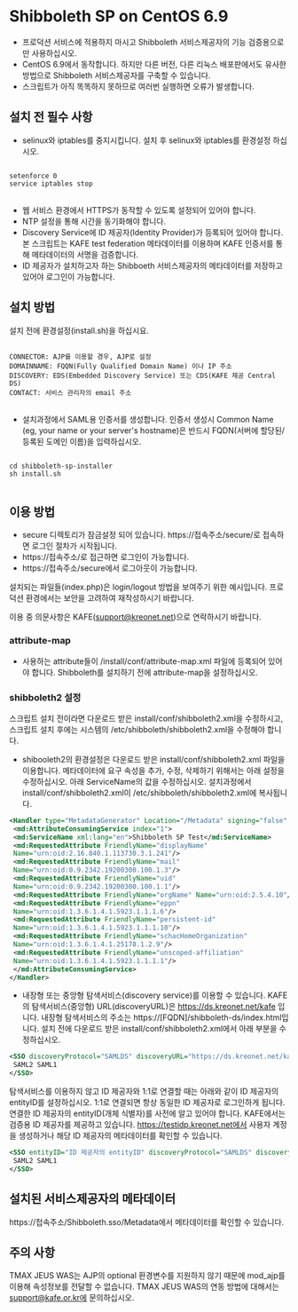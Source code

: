 Shibboleth SP on CentOS 6.9
===========================

- 프로덕션 서비스에 적용하지 마시고 Shibboleth 서비스제공자의 기능 검증용으로만 사용하십시오.
- CentOS 6.9에서 동작합니다. 하지만 다른 버전, 다른 리눅스 배포판에서도 유사한 방법으로 Shibboleth 서비스제공자를 구축할 수 있습니다.
- 스크립트가 아직 똑똑하지 못하므로 여러번 실행하면 오류가 발생합니다.


## 설치 전 필수 사항

- selinux와 iptables를 중지시킵니다. 설치 후 selinux와 iptables를 환경설정 하십시오.
<pre>
<code>
setenforce 0
service iptables stop
</code>
</pre>

- 웹 서비스 환경에서 HTTPS가 동작할 수 있도록 설정되어 있어야 합니다.
- NTP 설정을 통해 시간을 동기화해야 합니다.
- Discovery Service에 ID 제공자(Identity Provider)가 등록되어 있어야 합니다. 본 스크립트는 KAFE test federation 메타데이터를 이용하며 KAFE 인증서를 통해 메타데이터의 서명을 검증합니다.
- ID 제공자가 설치하고자 하는 Shibboeth 서비스제공자의 메타데이터를 저장하고 있어야 로그인이 가능합니다. 


## 설치 방법

설치 전에 환경설정(install.sh)을 하십시요.

<pre>
<code>
CONNECTOR: AJP를 이용할 경우, AJP로 설정
DOMAINNAME: FQQN(Fully Qualified Domain Name) 이나 IP 주소
DISCOVERY: EDS(Embedded Discovery Service) 또는 CDS(KAFE 제공 Central DS)
CONTACT: 서비스 관리자의 email 주소
</code>
</pre>

- 설치과정에서 SAML용 인증서를 생성합니다. 인증서 생성시 Common Name (eg, your name or your server's hostname)은 반드시 FQDN(서버에 할당된/등록된 도메인 이름)을 입력하십시오.

<pre>
<code>
cd shibboleth-sp-installer
sh install.sh
</code>
</pre>


## 이용 방법

- secure 디렉토리가 잠금설정 되어 있습니다. https://접속주소/secure/로 접속하면 로그인 절차가 시작됩니다.
- https://접속주소/로 접근하면 로그인이 가능합니다.
- https://접속주소/secure에서 로그아웃이 가능합니다.

설치되는 파일들(index.php)은 login/logout 방법을 보여주기 위한 예시입니다. 프로덕션 환경에서는 보안을 고려하여 재작성하시기 바랍니다.

이용 중 의문사항은 KAFE(support@kreonet.net)으로 연락하시기 바랍니다. 

### attribute-map

- 사용하는 attribute들이 /install/conf/attribute-map.xml 파일에 등록되어 있어야 합니다. Shibboleth를 설치하기 전에 attribute-map을 설정하십시오.

### shibboleth2 설정 

스크립트 설치 전이라면 다운로드 받은 install/conf/shibboleth2.xml을 수정하시고, 스크립트 설치 후에는 시스템의 /etc/shibboleth/shibboleth2.xml을 수정해야 합니다.

- shibooleth2의 환경설정은 다운로드 받은 install/conf/shibboleth2.xml 파일을 이용합니다. 
메타데이터에 요구 속성을 추가, 수정, 삭제하기 위해서는 아래 설정을 수정하십시오. 아래 ServiceName의 값을 수정하십시오.
설치과정에서 install/conf/shibboleth2.xml이 /etc/shibboleth/shibboleth2.xml에 복사됩니다.

```XML
<Handler type="MetadataGenerator" Location="/Metadata" signing="false" >
 <md:AttributeConsumingService index="1">
 <md:ServiceName xml:lang="en">Shibboleth SP Test</md:ServiceName>
 <md:RequestedAttribute FriendlyName="displayName"
 Name="urn:oid:2.16.840.1.113730.3.1.241"/>
 <md:RequestedAttribute FriendlyName="mail"
 Name="urn:oid:0.9.2342.19200300.100.1.3"/>
 <md:RequestedAttribute FriendlyName="uid"
 Name="urn:oid:0.9.2342.19200300.100.1.1"/>
 <md:RequestedAttribute FriendlyName="orgName" Name="urn:oid:2.5.4.10"/>
 <md:RequestedAttribute FriendlyName="eppn"
 Name="urn:oid:1.3.6.1.4.1.5923.1.1.1.6"/>
 <md:RequestedAttribute FriendlyName="persistent-id"
 Name="urn:oid:1.3.6.1.4.1.5923.1.1.1.10"/>
 <md:RequestedAttribute FriendlyName="schacHomeOrganization"
 Name="urn:oid:1.3.6.1.4.1.25178.1.2.9"/>
 <md:RequestedAttribute FriendlyName="unscoped-affiliation"
 Name="urn:oid:1.3.6.1.4.1.5923.1.1.1.1"/>
 </md:AttributeConsumingService>
</Handler>
```

- 내장형 또는 중앙형 탐색서비스(discovery service)를 이용할 수 있습니다. KAFE의 탐색서비스(중앙형) URL(discoveryURL)은 https://ds.kreonet.net/kafe 입니다. 
내장형 탐색서비스의 주소는 https://[FQDN]/shibboleth-ds/index.html입니다. 설치 전에 다운로드 받은 install/conf/shibboleth2.xml에서 아래 부분을 수정하십시오.

```XML
<SSO discoveryProtocol="SAMLDS" discoveryURL="https://ds.kreonet.net/kafe">
 SAML2 SAML1
</SSO>
```
탐색서비스를 이용하지 않고 ID 제공자와 1:1로 연결할 때는 아래와 같이 ID 제공자의 entityID를 설정하십시오. 1:1로 연결되면 항상 동일한 ID 제공자로 로그인하게 됩니다.
연결한 ID 제공자의 entityID(개체 식별자)를 사전에 알고 있어야 합니다. 
KAFE에서는 검증용 ID 제공자를 제공하고 있습니다. https://testidp.kreonet.net에서 사용자 계정을 생성하거나 해당 ID 제공자의 메타데이터를 확인할 수 있습니다.

```XML
<SSO entityID="ID 제공자의 entityID" discoveryProtocol="SAMLDS" discoveryURL="https://ds.kreonet.net/kafe">
 SAML2 SAML1
</SSO>
```

## 설치된 서비스제공자의 메타데이터

https://접속주소/Shibboleth.sso/Metadata에서 메타데이터를 확인할 수 있습니다.


## 주의 사항
TMAX JEUS WAS는 AJP의 optional 환경변수를 지원하지 않기 때문에 mod_ajp를 이용해 속성정보를 전달할 수 없습니다. TMAX JEUS WAS의 연동 방법에 대해서는 support@kafe.or.kr에 문의하십시오.
